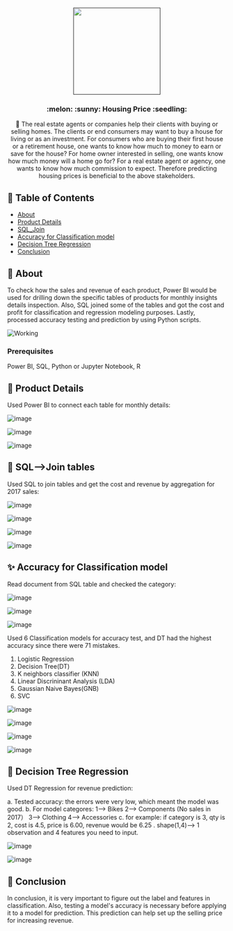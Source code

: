 
<p align="center">
  <a href="" rel="noopener">
 <img width=200px height=200px src="https://i.pinimg.com/564x/ca/20/27/ca2027c1708162d1027ade48b7e92505.jpg"></a>
</p>


<h3 align="center">:melon: :sunny:  Housing Price :seedling:</h3>


<p align="center">🌺 The real estate agents or companies help their clients with buying or selling homes. The clients or end consumers may want to buy a house for living or as an investment. For consumers who are buying their first house or a retirement house, one wants to know how much to money to earn or save for the house? For home owner interested in selling, one wants know how much money will a home go for? For a real estate agent or agency, one wants to know how much commission to expect. Therefore predicting housing prices is beneficial to the above stakeholders. 
    <br> 
</p>

## 📝 Table of Contents
+ [About](#about)
+ [Product Details](#product_details)
+ [SQL_Join](#join)
+ [Accuracy for Classification model](#classification_model)
+ [Decision Tree Regression ](#dt_regression)
+ [Conclusion](#conclusion)


## 🧐 About <a name = "about"></a>
To check how the sales and revenue of each product, Power BI would be used for drilling down the specific tables of products for monthly insights details inspection. 
Also, SQL joined some of the tables and got the cost and profit for classification and regression modeling purposes. 
Lastly, processed accuracy testing and prediction by using Python scripts.

![Working](https://media.giphy.com/media/20NLMBm0BkUOwNljwv/giphy.gif)


### Prerequisites

Power BI, SQL, Python or Jupyter Notebook, R


## 💭 Product Details <a name = "product_details"></a>

Used Power BI to connect each table for monthly details:

![image](https://github.com/YingHu1234/store_products/blob/master/img/BI1.PNG)

![image](https://github.com/YingHu1234/store_products/blob/master/img/BI2.PNG)

![image](https://github.com/YingHu1234/store_products/blob/master/img/BI3.PNG)

## 🎈 SQL-->Join tables <a name = "join"></a>

Used SQL to join tables and get the cost and revenue by aggregation for 2017 sales:

![image](https://github.com/YingHu1234/store_products/blob/master/img/SQL1.PNG)

![image](https://github.com/YingHu1234/store_products/blob/master/img/SQL2.PNG)

![image](https://github.com/YingHu1234/store_products/blob/master/img/SQL3.PNG)

![image](https://github.com/YingHu1234/store_products/blob/master/img/SQL4.PNG)


## ✨ Accuracy for Classification model <a name = "classification_model"></a>

Read document from SQL table and checked the category:


![image](https://github.com/YingHu1234/store_products/blob/master/img/1.PNG)


![image](https://github.com/YingHu1234/store_products/blob/master/img/2.PNG)


![image](https://github.com/YingHu1234/store_products/blob/master/img/3.PNG)


Used 6 Classification models for accuracy test, and DT had the highest accuracy since there were 71 mistakes. 

1. Logistic Regression
2. Decision Tree(DT)
3. K neighbors classifier (KNN)
4. Linear Discrininant Analysis (LDA)
5. Gaussian Naive Bayes(GNB)
6. SVC

![image](https://github.com/YingHu1234/store_products/blob/master/img/4.PNG)

![image](https://github.com/YingHu1234/store_products/blob/master/img/5.PNG)

![image](https://github.com/YingHu1234/store_products/blob/master/img/6.PNG)

![image](https://github.com/YingHu1234/store_products/blob/master/img/7.PNG)



## 🚀 Decision Tree Regression <a name = "dt_regression"></a>

Used DT Regression for revenue prediction:

a. Tested accuracy: the errors were very low, which meant the model was good.
b. For model categores: 
    1--> Bikes
    2--> Components (No sales in 2017）
    3--> Clothing
    4--> Accessories
c. for example: if category is 3, qty is 2, cost is 4.5, price is 6.00, revenue would be 6.25 . shape(1,4)--> 1 observation and 4 features you need to input. 

![image](https://github.com/YingHu1234/store_products/blob/master/img/DTR2.PNG)

![image](https://github.com/YingHu1234/store_products/blob/master/img/DTR3.PNG)




## 🎉 Conclusion <a name = "Conclusion"></a>

In conclusion,  it is very important to figure out the label and features in classification. Also, testing a model's accuracy is necessary before applying it to a model for prediction. This prediction can help set up the selling price for increasing revenue. 

